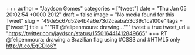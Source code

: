 
+++
author = "Jaydson Gomes"
categories = ["tweet"]
date = "Thu Jan 05 20:02:54 +0000 2012"
draft = false
image = "No media found for this Tweet"
slug = "49de5c67d52e4b4a6e73d2caaba53c39c1ca100e"
tags = ["tweet"]
title = """RT @felipenmoura: drawing..."""
tweet = true
tweet_url = "https://twitter.com/jaydson/status/155016441412849665"
+++
RT @felipenmoura: drawing a Brazilian flag using #CSS3 and #HTML5 only http://t.co/EgCDlo6Y
